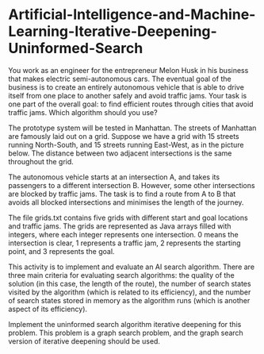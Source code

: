 # Artificial-Intelligence-and-Machine-Learning-Iterative-Deepening-Uninformed-Search

You work as an engineer for the entrepreneur Melon Husk in his business that makes electric semi-autonomous cars. The eventual goal of the business is to create an entirely autonomous vehicle that is able to drive itself from one place to another safely and avoid traffic jams. Your task is one part of the overall goal: to find efficient routes through cities that avoid traffic jams. Which algorithm should you use?

The prototype system will be tested in Manhattan. The streets of Manhattan are famously laid out on a grid. Suppose we have a grid with 15 streets running North-South, and 15 streets running East-West, as in the picture below. The distance between two adjacent intersections is the same throughout the grid.

The autonomous vehicle starts at an intersection A, and takes its passengers to a different intersection B. However, some other intersections are blocked by traffic jams. The task is to find a route from A to B that avoids all blocked intersections and minimises the length of the journey. 

The file grids.txt contains five grids with different start and goal locations and traffic jams. The grids are represented as Java arrays filled with integers, where each integer represents one intersection. 0 means the intersection is clear, 1 represents a traffic jam, 2 represents the starting point, and 3 represents the goal. 

This activity is to implement and evaluate an AI search algorithm. There are three main criteria for evaluating search algorithms: the quality of the solution (in this case, the length of the route), the number of search states visited by the algorithm (which is related to its efficiency), and the number of search states stored in memory as the algorithm runs (which is another aspect of its efficiency). 

Implement the uninformed search algorithm iterative deepening for this problem. This problem is a graph search problem, and the graph search version of iterative deepening should be used.
